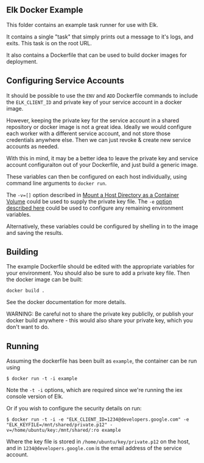 Elk Docker Example
---

This folder contains an example task runner for use with Elk.

It contains a single "task" that simply prints out a message to it's logs, and
exits.  This task is on the root URL.

It also contains a Dockerfile that can be used to build docker images for
deployment.

Configuring Service Accounts
---

It should be possible to use the `ENV` and `ADD` Dockerfile commands to include
the `ELK_CLIENT_ID` and private key of your service account in a docker image.

However, keeping the private key for the service account in a shared repository
or docker image is not a great idea.  Ideally we would configure each worker
with a different service account, and not store those credentials anywhere
else.  Then we can just revoke & create new service accounts as needed.

With this in mind, it may be a better idea to leave the private key and service
account configuraiton out of your Dockerfile, and just build a generic image.

These variables can then be configured on each host individually, using command
line arguments to `docker run`.

The `-v=[]` option described in [Mount a Host Directory as a Container Volume](http://docs.docker.io/use/working_with_volumes/)
could be used to supply the private key file.  The `-e`
[option described here](http://docs.docker.io/reference/run/#env-environment-variables)
could be used to configure any remaining environment variables.

Alternatively, these variables could be configured by shelling in to the image
and saving the results.

Building
---

The example Dockerfile should be edited with the appropriate variables for your
environment.  You should also be sure to add a private key file.  Then the
docker image can be built:

    docker build .

See the docker documentation for more details.

WARNING: Be careful not to share the private key publiclly, or publish your
docker build anywhere - this would also share your private key, which you don't
want to do.

Running
---

Assuming the dockerfile has been built as `example`, the container can be run using

    $ docker run -t -i example

Note the `-t -i` options, which are required since we're running the iex
console version of Elk.

Or if you wish to configure the security details on run:

    $ docker run -t -i -e "ELK_CLIENT_ID=1234@developers.google.com" -e "ELK_KEYFILE=/mnt/shared/private.p12" -v=/home/ubuntu/key:/mnt/shared/:ro example

Where the key file is stored in `/home/ubuntu/key/private.p12` on the host, and
in `1234@developers.google.com` is the email address of the service account.
